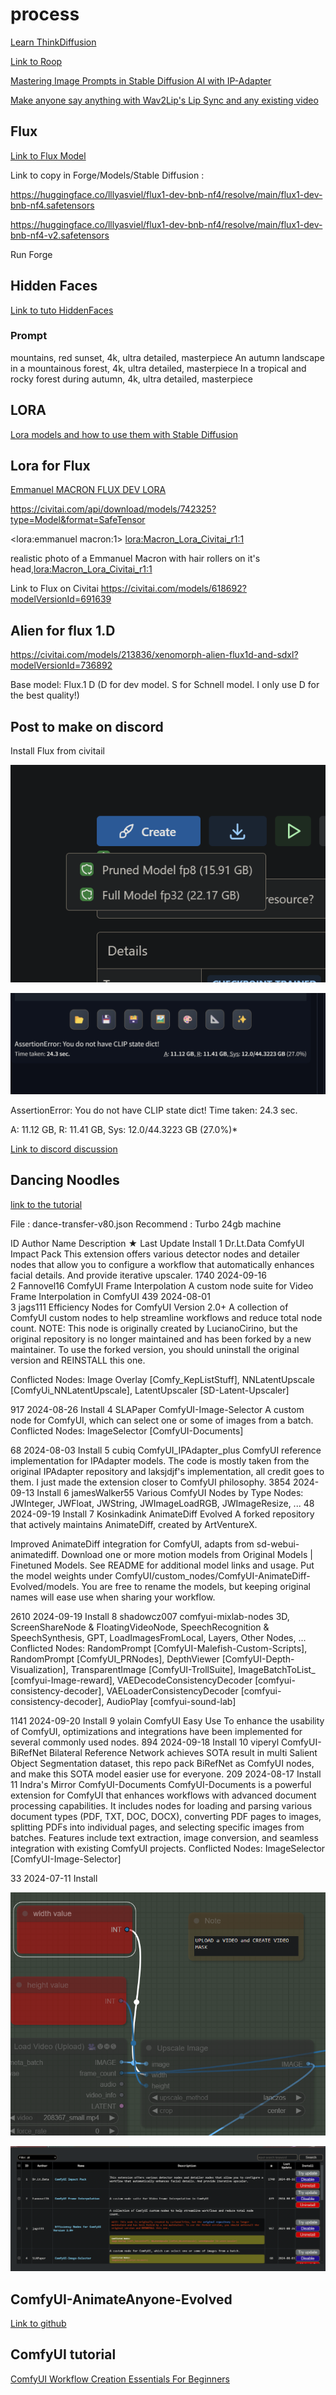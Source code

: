 # process

[Learn ThinkDiffusion](https://www.thinkdiffusion.com/learn)



[Link to Roop](https://github.com/s0md3v/sd-webui-roop)

[Mastering Image Prompts in Stable Diffusion AI with IP-Adapter](https://learn.thinkdiffusion.com/mastering-image-prompts-in-stable-diffusion-ai/)

[Make anyone say anything with Wav2Lip's Lip Sync and any existing video](https://learn.thinkdiffusion.com/wav2lip-lip-sync-any-existing-video/)

## Flux

[Link to Flux Model](https://huggingface.co/lllyasviel/flux1-dev-bnb-nf4/tree/main)

Link to copy in Forge/Models/Stable Diffusion :

https://huggingface.co/lllyasviel/flux1-dev-bnb-nf4/resolve/main/flux1-dev-bnb-nf4.safetensors

https://huggingface.co/lllyasviel/flux1-dev-bnb-nf4/resolve/main/flux1-dev-bnb-nf4-v2.safetensors

Run Forge 

## Hidden Faces 

[Link to tuto HiddenFaces](https://learn.thinkdiffusion.com/hidden-faces-and-text-with-control-net-qr-code-monster/)


### Prompt

mountains, red sunset, 4k, ultra detailed, masterpiece
An autumn landscape in a mountainous forest, 4k, ultra detailed, masterpiece
In a tropical and rocky forest during autumn, 4k, ultra detailed, masterpiece

## LORA

[Lora models and how to use them with Stable Diffusion](https://learn.thinkdiffusion.com/how-to-use-loras/)

## Lora for Flux

[Emmanuel MACRON FLUX DEV LORA](https://civitai.com/models/652678/emmanuel-macron-flux-dev-lora)

https://civitai.com/api/download/models/742325?type=Model&format=SafeTensor

<lora:emmanuel macron:1>
<lora:Macron_Lora_Civitai_r1:1>

realistic photo of a Emmanuel Macron  with hair rollers on it's head,<lora:Macron_Lora_Civitai_r1:1>

Link to Flux on Civitai 
https://civitai.com/models/618692?modelVersionId=691639 

## Alien for flux 1.D

https://civitai.com/models/213836/xenomorph-alien-flux1d-and-sdxl?modelVersionId=736892

Base model: Flux.1 D (D for dev model. S for Schnell model. I only use D for the best quality!)

## Post to make on discord

Install Flux from civitail

![alt text](image-1.png)

![alt text](image.png)

AssertionError: You do not have CLIP state dict!
Time taken: 24.3 sec.

A: 11.12 GB, R: 11.41 GB, Sys: 12.0/44.3223 GB (27.0%)*

[Link to discord discussion](
https://discord.com/channels/1102237470457864282/1102259141839441960/1286089274889863199)

## Dancing Noodles

[link to the tutorial](https://learn.thinkdiffusion.com/transform-videos-with-ai-dancing-noodles-step-by-step-tutorial/)

File : dance-transfer-v80.json
Recommend : Turbo 24gb machine

ID  	Author	Name	Description	   ★   	Last Update	Install
	1	Dr.Lt.Data	 ComfyUI Impact Pack	This extension offers various detector nodes and detailer nodes that allow you to configure a workflow that automatically enhances facial details. And provide iterative upscaler.	1740	2024-09-16	
	2	Fannovel16	 ComfyUI Frame Interpolation	A custom node suite for Video Frame Interpolation in ComfyUI	439	2024-08-01	
	3	jags111	 Efficiency Nodes for ComfyUI Version 2.0+	A collection of ComfyUI custom nodes to help streamline workflows and reduce total node count.
NOTE: This node is originally created by LucianoCirino, but the original repository is no longer maintained and has been forked by a new maintainer. To use the forked version, you should uninstall the original version and REINSTALL this one.

Conflicted Nodes:
Image Overlay [Comfy_KepListStuff], NNLatentUpscale [ComfyUi_NNLatentUpscale], LatentUpscaler [SD-Latent-Upscaler]

917	2024-08-26	Install
	4	SLAPaper	 ComfyUI-Image-Selector	A custom node for ComfyUI, which can select one or some of images from a batch.
Conflicted Nodes:
ImageSelector [ComfyUI-Documents]

68	2024-08-03	Install
	5	cubiq	 ComfyUI_IPAdapter_plus	ComfyUI reference implementation for IPAdapter models. The code is mostly taken from the original IPAdapter repository and laksjdjf's implementation, all credit goes to them. I just made the extension closer to ComfyUI philosophy.	3854	2024-09-13	Install
	6	jamesWalker55	 Various ComfyUI Nodes by Type	Nodes: JWInteger, JWFloat, JWString, JWImageLoadRGB, JWImageResize, ...	48	2024-09-19	Install
	7	Kosinkadink	 AnimateDiff Evolved	A forked repository that actively maintains AnimateDiff, created by ArtVentureX.

Improved AnimateDiff integration for ComfyUI, adapts from sd-webui-animatediff.
Download one or more motion models from Original Models | Finetuned Models. See README for additional model links and usage. Put the model weights under ComfyUI/custom_nodes/ComfyUI-AnimateDiff-Evolved/models. You are free to rename the models, but keeping original names will ease use when sharing your workflow.

2610	2024-09-19	Install
	8	shadowcz007	 comfyui-mixlab-nodes	3D, ScreenShareNode & FloatingVideoNode, SpeechRecognition & SpeechSynthesis, GPT, LoadImagesFromLocal, Layers, Other Nodes, ...
Conflicted Nodes:
RandomPrompt [ComfyUI-Malefish-Custom-Scripts], RandomPrompt [ComfyUI_PRNodes], DepthViewer [ComfyUI-Depth-Visualization], TransparentImage [ComfyUI-TrollSuite], ImageBatchToList_ [comfyui-Image-reward], VAEDecodeConsistencyDecoder [comfyui-consistency-decoder], VAELoaderConsistencyDecoder [comfyui-consistency-decoder], AudioPlay [comfyui-sound-lab]

1141	2024-09-20	Install
	9	yolain	 ComfyUI Easy Use	To enhance the usability of ComfyUI, optimizations and integrations have been implemented for several commonly used nodes.	894	2024-09-18	Install
	10	viperyl	 ComfyUI-BiRefNet	Bilateral Reference Network achieves SOTA result in multi Salient Object Segmentation dataset, this repo pack BiRefNet as ComfyUI nodes, and make this SOTA model easier use for everyone.	209	2024-08-17	Install
	11	Indra's Mirror	 ComfyUI-Documents	ComfyUI-Documents is a powerful extension for ComfyUI that enhances workflows with advanced document processing capabilities. It includes nodes for loading and parsing various document types (PDF, TXT, DOC, DOCX), converting PDF pages to images, splitting PDFs into individual pages, and selecting specific images from batches. Features include text extraction, image conversion, and seamless integration with existing ComfyUI projects.
Conflicted Nodes:
ImageSelector [ComfyUI-Image-Selector]

33	2024-07-11	Install

![alt text](image-2.png)

![alt text](image-3.png)

## ComfyUI-AnimateAnyone-Evolved

[Link to github](https://github.com/ankur8613/ComfyUI-AnimateAnyone-Evolved)

## ComfyUI tutorial

[ComfyUI Workflow Creation Essentials For Beginners](https://www.youtube.com/watch?v=VM9snsuoqBc)
